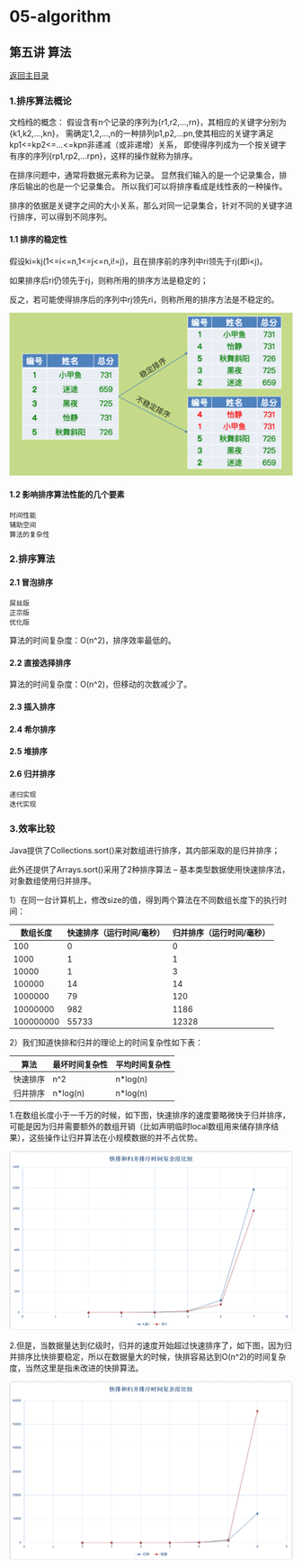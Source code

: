 # 05-algorithm

## 第五讲 算法
[返回主目录](../README.md)

### 1.排序算法概论

文绉绉的概念：
假设含有n个记录的序列为{r1,r2,…,rn}，其相应的关键字分别为{k1,k2,…,kn}，
需确定1,2,…,n的一种排列p1,p2,…pn,使其相应的关键字满足kp1<=kp2<=…<=kpn非递减（或非递增）关系，
即使得序列成为一个按关键字有序的序列{rp1,rp2,…rpn}，这样的操作就称为排序。

在排序问题中，通常将数据元素称为记录。
显然我们输入的是一个记录集合，排序后输出的也是一个记录集合。
所以我们可以将排序看成是线性表的一种操作。

排序的依据是关键字之间的大小关系，那么对同一记录集合，针对不同的关键字进行排序，可以得到不同序列。


#### 1.1 排序的稳定性
假设ki=kj(1<=i<=n,1<=j<=n,i!=j)，且在排序前的序列中ri领先于rj(即i<j)。

如果排序后ri仍领先于rj，则称所用的排序方法是稳定的；

反之，若可能使得排序后的序列中rj领先ri，则称所用的排序方法是不稳定的。

![](src/main/resources/images/05-SortStable.png)

#### 1.2 影响排序算法性能的几个要素
    时间性能
    辅助空间
    算法的复杂性

### 2.排序算法
#### 2.1 冒泡排序
    屌丝版
    正宗版
    优化版
算法的时间复杂度：O(n^2)，排序效率最低的。

#### 2.2 直接选择排序
算法的时间复杂度：O(n^2)，但移动的次数减少了。

#### 2.3 插入排序

#### 2.4 希尔排序


#### 2.5 堆排序

#### 2.6 归并排序
    递归实现
    迭代实现

















### 3.效率比较

 Java提供了Collections.sort()来对数组进行排序，其内部采取的是归并排序；
 
 此外还提供了Arrays.sort()采用了2种排序算法 – 基本类型数据使用快速排序法，对象数组使用归并排序。

1）在同一台计算机上，修改size的值，得到两个算法在不同数组长度下的执行时间：

数组长度	| 快速排序（运行时间/毫秒）| 归并排序（运行时间/毫秒）
---|---|---
100 | 0 | 0
1000 | 1 | 1
10000 | 1 | 3
100000 | 14 | 14
1000000 | 79 | 120
10000000 | 982 | 1186
100000000 | 55733 | 12328

2）我们知道快排和归并的理论上的时间复杂性如下表：

算法 | 最坏时间复杂性 | 平均时间复杂性
---|---|---
快速排序 | n^2 | n*log(n)
归并排序 | n*log(n) | n*log(n)

1.在数组长度小于一千万的时候，如下图，快速排序的速度要略微快于归并排序，可能是因为归并需要额外的数组开销（比如声明临时local数组用来储存排序结果），这些操作让归并算法在小规模数据的并不占优势。

![](src/main/resources/images/05-QuickSortBetter.jpg)

2.但是，当数据量达到亿级时，归并的速度开始超过快速排序了，如下图，因为归并排序比快排要稳定，所以在数据量大的时候，快排容易达到O(n^2)的时间复杂度，当然这里是指未改进的快排算法。

![](src/main/resources/images/05-MergeSortBetter.jpg)
